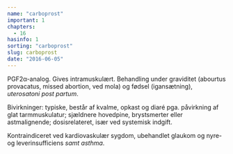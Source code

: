 ```yaml
---
name: "carboprost"
important: 1
chapters:  
  - 16
hasinfo: 1
sorting: "carboprost"
slug: carboprost
date: "2016-06-05"
---
```


PGF2α-analog. Gives intramuskulært. Behandling under graviditet (abourtus provacatus, missed abortion, ved mola) og fødsel (igansætning), <em>uterosatoni post partum</em>. 

Bivirkninger: typiske, består af kvalme, opkast og diaré pga. påvirkning af glat tarmmuskulatur; sjældnere hovedpine, brystsmerter eller astmalignende; dosisrelateret, især ved systemisk indgift. 

Kontraindiceret ved kardiovaskulær sygdom, ubehandlet glaukom og nyre- og leverinsufficiens <em>samt asthma</em>.
